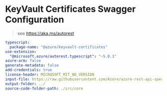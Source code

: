 # KeyVault Certificates Swagger Configuration

> see https://aka.ms/autorest

``` yaml
typescript:
  package-name: "@azure/keyvault-certificates"
use-extension:
  "@microsoft.azure/autorest.typescript": "~5.0.1"
azure-arm: false
generate-metadata: false
add-credentials: true
license-header: MICROSOFT_MIT_NO_VERSION
input-file: https://raw.githubusercontent.com/Azure/azure-rest-api-specs/dev-keyvault-Microsft.KeyVault-7.1/specification/keyvault/data-plane/Microsoft.KeyVault/preview/7.1/certificates.json
output-folder: ../
source-code-folder-path: ./src/core
```
